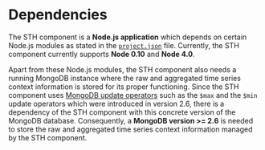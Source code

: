 # Dependencies

The STH component is a **Node.js application** which depends on certain Node.js modules as stated in the
[`project.json`](https://github.com/telefonicaid/fiware-sth-comet/blob/master/package.json) file. Currently, the STH
component currently supports **Node 0.10** and **Node 4.0**.

Apart from these Node.js modules, the STH component also needs a running MongoDB instance where the raw and aggregated
time series context information is stored for its proper functioning. Since the STH component uses
[MongoDB update operators](http://docs.mongodb.org/v2.6/reference/operator/update/) such as the `$max` and the `$min`
update operators which were introduced in version 2.6, there is a dependency of the STH component with this concrete
version of the MongoDB database. Consequently, a **MongoDB version >= 2.6** is needed to store the raw and aggregated
time series context information managed by the STH component.
